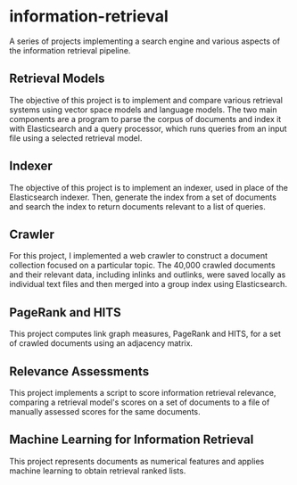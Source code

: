 # information-retrieval

A series of projects implementing a search engine and various aspects of the information retrieval pipeline. 

## Retrieval Models

The objective of this project is to implement and compare various retrieval systems using vector space models and language models. The two main components are a program to parse the corpus of documents and index it with Elasticsearch and a query processor, which runs queries from an input file using a selected retrieval model.

## Indexer

The objective of this project is to implement an indexer, used in place of the Elasticsearch indexer. Then, generate the index from a set of documents and search the index to return documents relevant to a list of queries.

## Crawler 

For this project, I implemented a web crawler to construct a document collection focused on a particular topic. The 40,000 crawled documents and their relevant data, including inlinks and outlinks, were saved locally as individual text files and then merged into a group index using Elasticsearch.

## PageRank and HITS

This project computes link graph measures, PageRank and HITS, for a set of crawled documents using an adjacency matrix.

## Relevance Assessments

This project implements a script to score information retrieval relevance, comparing a retrieval model's scores on a set of documents to a file of manually assessed scores for the same documents.

## Machine Learning for Information Retrieval 

This project represents documents as numerical features and applies machine learning to obtain retrieval ranked lists.
